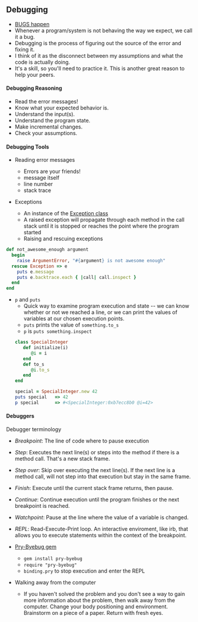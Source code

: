 
## Debugging

- [BUGS happen](grace-hopper-bug-moth-660x548.jpg)
- Whenever a program/system is not behaving the way we expect, we call it a bug.
- Debugging is the process of figuring out the source of the error and fixing it.
- I think of it as the disconnect between my assumptions and what the code is actually doing.
- It's a skill, so you'll need to practice it.  This is another great reason to help your peers.

#### Debugging Reasoning
- Read the error messages!
- Know what your expected behavior is.
- Understand the input(s).
- Understand the program state.
- Make incremental changes.
- Check your assumptions.

#### Debugging Tools

- Reading error messages
  - Errors are your friends!
  - message itself
  - line number
  - stack trace

- Exceptions
  - An instance of the [Exception class](http://ruby-doc.org//core-2.2.0/Exception.html)
  - A raised exception will propagate through each method in the call stack until it is stopped or reaches the point where the program started
  - Raising and rescuing exceptions
```ruby
def not_awesome_enough argument
  begin
    raise ArgumentError, "#{argument} is not awesome enough"
  rescue Exception => e
    puts e.message
    puts e.backtrace.each { |call| call.inspect }
  end
end
```

- `p` and `puts`
  - Quick way to examine program execution and state -- we can know whether or not we reached a line, or we can print the values of variables at our chosen execution points.
  - `puts` prints the value of `something.to_s`
  - `p` is `puts something.inspect`
  ```ruby
  class SpecialInteger
     def initialize(i)
        @i = i
     end
     def to_s
        @i.to_s
     end
  end

  special = SpecialInteger.new 42
  puts special   => 42
  p special      => #<SpecialInteger:0xb7ecc8b0 @i=42>
  ```

#### Debuggers

Debugger terminology
  - *Breakpoint*: The line of code where to pause execution
  - *Step*: Executes the next line(s) or steps into the method if there is a method call.  That's a new stack frame.
  - *Step over*: Skip over executing the next line(s).  If the next line is a method call, will not step into that execution but stay in the same frame.
  - *Finish*: Execute until the current stack frame returns, then pause.
  - *Continue*: Continue execution until the program finishes or the next breakpoint is reached.
  - *Watchpoint*: Pause at the line where the value of a variable is changed.
  - *REPL*: Read-Execute-Print loop.  An interactive enviroment, like irb, that allows you to execute statements within the context of the breakpoint.

- [Pry-Byebug gem](https://github.com/deivid-rodriguez/pry-byebug)
  - `gem install pry-byebug`
  - `require "pry-byebug"`
  - `binding.pry` to stop execution and enter the REPL

- Walking away from the computer
  - If you haven't solved the problem and you don't see a way to gain more information about the problem, then walk away from the computer.  Change your body positioning and environment.  Brainstorm on a piece of a paper.  Return with fresh eyes.
